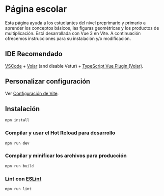 # Página escolar

Esta página ayuda a los estudiantes del nivel preprimario y primario a aprender los conceptos básicos, las figuras geométricas y los productos de multiplicación. Está desarrollada con Vue 3 en Vite. A continuación ofrecemos instrucciones para su instalación y/o modificación.

## IDE Recomendado

[VSCode](https://code.visualstudio.com/) + [Volar](https://marketplace.visualstudio.com/items?itemName=Vue.volar) (and disable Vetur) + [TypeScript Vue Plugin (Volar)](https://marketplace.visualstudio.com/items?itemName=Vue.vscode-typescript-vue-plugin).

## Personalizar configuración

Ver [Configuración de Vite](https://vitejs.dev/config/).

## Instalación

```sh
npm install
```

### Compilar y usar el Hot Reload para desarrollo

```sh
npm run dev
```

### Compilar y minificar los archivos para producción

```sh
npm run build
```

### Lint con [ESLint](https://eslint.org/)

```sh
npm run lint
```
